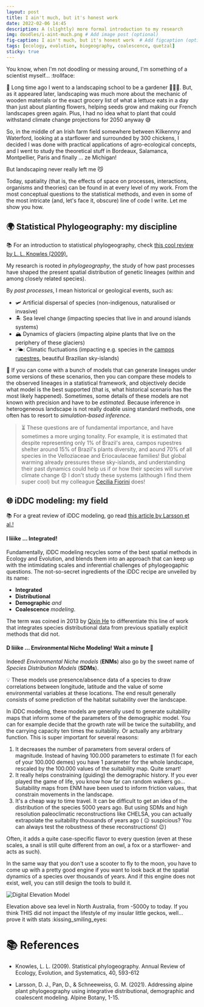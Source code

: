 ```yaml
---
layout: post
title: I ain't much, but it's honest work
date: 2022-02-06 14:45
description: A (slightly) more formal introduction to my research
img: doodles/i-aint-much.png # Add image post (optional)
fig-caption: I ain't much, but it's honest work  # Add figcaption (optional)
tags: [ecology, evolution, biogeography, coalescence, quetzal]
sticky: true
---
```


You know, when I'm not doodling or messing around, I'm something of a scientist myself... :trollface:

:seedling: Long time ago I went to a landscaping school to be a gardener :blossom::tulip::rose:. But, as it appeared later,
landscaping was much more about the mechanic of wooden materials or
the exact grocery list of what a lettuce eats in a day than just about planting flowers,
helping seeds grow and making our French landscapes green again.
Plus, I had no idea what to plant that could withstand climate change projections for 2050 anyway :sweat_smile:

So, in the middle of an Irish farm field somewhere between Kilkennny and Waterford, looking at a starflower and surrounded by 300 chickens, I decided I was done with practical applications
of agro-ecological concepts, and I went to study the theoretical stuff in Bordeaux, Salamanca, Montpellier, Paris and finally ... ze Michigan!

But landscaping never really left me :smirk_cat:

Today, spatiality (that is, the effects of space on processes, interactions, organisms and theories) can be found in at every level of my work.
From the most conceptual questions to the statistical methods, and even in some of the most
intricate (and, let's face it, obscure) line of code I write. Let me show you how.

## :earth_africa: Statistical Phylogeography: my discipline

:books: For an introduction to statistical phylogeography, check [this cool review by L. L. Knowles (2009).](https://www.annualreviews.org/doi/pdf/10.1146/annurev.ecolsys.38.091206.095702)

My research is rooted in *phylogeography*, the study of how past processes
have shaped the present spatial distribution of genetic lineages (within and among closely related species).

By *past processes*, I mean historical or geological events, such as:
- :small_airplane: Artificial dispersal of species (non-indigenous, naturalised or invasive)
- :desert_island: Sea level change (impacting species that live in and around islands systems)
- :mountain_snow: Dynamics of glaciers (impacting alpine plants that live on the periphery of these glaciers)
- ::sun_behind_small_cloud:: Climatic fluctuations (impacting e.g. species in the [campos rupestres](https://en.wikipedia.org/wiki/Campos_rupestres), beautiful Brazilian sky-islands)

:crystal_ball: If you can come with a bunch of models that can generate lineages under some versions of these scenarios, then you can compare these models to the observed lineages in a statistical framework, and objectively decide what model is the best supported (that is, what historical scenario has the most likely happened). Sometimes, some details of these models are not known with precision and have to be *estimated*. Because inference in heterogeneous landscape is not really doable using standard methods, one often has to resort to *simulation-based inference*.

> :hourglass_flowing_sand: These questions are of fundamental importance, and have sometimes a more urging tonality. For example, it is estimated that despite representing only 1% of Brazil's area, campos rupestres shelter around 15% of Brazil's plants diversity, and aound 70% of all species in the Velloziaceae and Eriocaulaceae families! But global warming already pressures these sky-islands, and understanding their past dynamics could help us if or how their species will survive climate change :worried: I don't study these systems (although I find them super cool) but my colleague [Cecilia Fiorini](https://ceciliafiorini.weebly.com/) does!

## :globe_with_meridians: iDDC modeling: my field

:books: For a great review of iDDC modeling, go read  [this article by Larsson et al.!](https://www.annualreviews.org/doi/pdf/10.1146/annurev.ecolsys.38.091206.095702)

#### I liiike ... Integrated!

Fundamentally, iDDC modeling recycles some of the best spatial methods in Ecology and Evolution,
and blends them into an approach that can keep up with the intimidating scales and inferential challenges of phylogeogaphic questions. The not-so-secret ingredients of the iDDC recipe
are unveiled by its name:

- **Integrated**
- **Distributional**
- **Demographic** *and*
- **Coalescence** *modeling*.

The term was coined in 2013 by [Qixin He](https://www.qixinhe.net/) to differentiate this line of work that integrates species distributional data from previous spatially explicit methods that did not.

#### D liiike ... Environmental Niche Modeling! Wait a minute :thinking:

Indeed! *Environmental Niche models* (**ENMs**) also go by the sweet name of *Species Distribution Models* (**SDMs**).

:bulb: These models use presence/absence data of a species to draw correlations between longitude, latitude and the value of some environmental variables at these locations. The end result generally consists of some prediction of the habitat suitability over the landscape.  

In iDDC modeling, these models are generally used to generate suitability maps that inform some of the parameters of the demographic model. You can for example decide that the growth rate will be twice the suitability, and the carrying capacity ten times the suitability. Or actually any arbitrary function. This is super important for several reasons:

1. It decreases the number of parameters from several orders of magnitude. Instead of having 100.000 parameters to estimate (1 for each of your 100.000 demes) you have 1 parameter for the whole landscape, rescaled by the 100.000 values of the suitability map. Quite smart!
2. It really helps constraining (guiding) the demographic history. If you ever played the game of life, you know how far can random walkers go... Suitability maps from ENM have been used to inform friction values, that constrain movements in the landscape.
3. It's a cheap way to time travel. It can be difficult to get an idea of the distribution of the species 5000 years ago. But using SDMs and high resolution paleoclimatic reconstructions like CHELSA, you can actually extrapolate the suitability thousands of years ago ( :expressionless: suspicious? You can always test the robustness of these reconstructions! :wink:)

Often, it adds a quite case-specific flavor
to every question (even at these scales, a snail is still quite different from an owl,
a fox or a starflower- and acts as such).

In the same way that you don't use a scooter to fly
to the moon, you have to come up with a pretty good engine if you want to look back at the
spatial dynamics of a species over thousands of years. And if this engine does not exist,
well, you can still design the tools to build it.

<div class=my_figure>
  <p><img class=scaled src="{{site.baseurl}}/assets/img/animations/dem_dynamic_2D.gif"
    alt="Digital Elevation Model">
  <p>Elevation above sea level in North Australia, from -5000y to today. If you think THIS did not impact the lifestyle of my insular little geckos, well... prove it with stats :kissing_smiling_eyes:
</div>

# :books: References

* Knowles, L. L. (2009). Statistical phylogeography. Annual Review of Ecology, Evolution, and Systematics, 40, 593-612

* Larsson, D. J., Pan, D., & Schneeweiss, G. M. (2021). Addressing alpine plant phylogeography using integrative distributional, demographic and coalescent modeling. Alpine Botany, 1-15.
